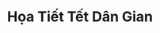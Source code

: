 ---
layout: "category-page"
title: "Họa Tiết Tết Dân Gian"
description: "Tải miễn phí file đồ hoạ vector Họa Tiết Tết Dân Gian png jpg pdf ai crd..."
permalink: "/category/hoa-tiet-tet-dan-gian/"
image: "/assets/images/affiliates.jpg"
color: "#121826"
---